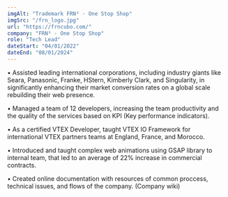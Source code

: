 ```yaml
---
imgAlt: "Trademark FRN³ · One Stop Shop"
imgSrc: "/frn_logo.jpg"
url: "https://frncubo.com/"
company: "FRN³ · One Stop Shop"
role: "Tech Lead"
dateStart: "04/01/2022"
dateEnd: "08/01/2024"
---
```


• Assisted leading international corporations, including industry giants like
Seara, Panasonic, Franke, HStern, Kimberly Clark, and Singularity, in
significantly enhancing their market conversion rates on a global scale
rebuilding their web presence.

• Managed a team of 12 developers, increasing the team productivity and
the quality of the services based on KPI (Key performance indicators).

• As a certified VTEX Developer, taught VTEX IO Framework for international
VTEX partners teams at England, France, and Morocco.

• Introduced and taught complex web animations using GSAP library to
internal team, that led to an average of 22% increase in commercial
contracts.

• Created online documentation with resources of common proccess,
technical issues, and flows of the company. (Company wiki)

